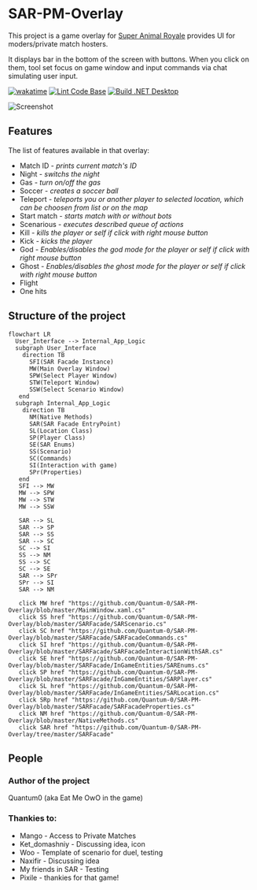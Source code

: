 # SAR-PM-Overlay

This project is a game overlay for [Super Animal Royale](https://animalroyale.com/) provides UI for moders/private match hosters.

It displays bar in the bottom of the screen with buttons. When you click on them, tool set focus on game window and input commands via chat simulating user input.

[![wakatime](https://wakatime.com/badge/user/7c9029ee-89d1-45a3-8197-cbf6c3bcaf78/project/f55f187d-9c69-43cb-b40c-baa66fc0e648.svg)](https://wakatime.com/badge/user/7c9029ee-89d1-45a3-8197-cbf6c3bcaf78/project/f55f187d-9c69-43cb-b40c-baa66fc0e648)
[![Lint Code Base](https://github.com/Quantum-0/SAR-PM-Overlay/actions/workflows/lint.yml/badge.svg)](https://github.com/Quantum-0/SAR-PM-Overlay/actions/workflows/lint.yml)
[![Build .NET Desktop](https://github.com/Quantum-0/SAR-PM-Overlay/actions/workflows/build.yml/badge.svg)](https://github.com/Quantum-0/SAR-PM-Overlay/actions/workflows/build.yml)

![Screenshot](Resources/Screenshot1.jpg)

## Features

The list of features available in that overlay:
- Match ID - *prints current match's ID*
- Night - *switchs the night*
- Gas - *turn on/off the gas*
- Soccer - *creates a soccer ball*
- Teleport - *teleports you or another player to selected location, which can be choosen from list or on the map*
- Start match - *starts match with or without bots*
- Scenarious - *executes described queue of actions*
- Kill - *kills the player or self if click with right mouse button*
- Kick - *kicks the player*
- God - *Enables/disables the god mode for the player or self if click with right mouse button*
- Ghost - *Enables/disables the ghost mode for the player or self if click with right mouse button*
- Flight
- One hits

## Structure of the project



```mermaid
flowchart LR
  User_Interface --> Internal_App_Logic
  subgraph User_Interface
    direction TB
      SFI(SAR Facade Instance)
      MW(Main Overlay Window)
      SPW(Select Player Window)
      STW(Teleport Window)
      SSW(Select Scenario Window)
   end
  subgraph Internal_App_Logic
    direction TB
      NM(Native Methods)
      SAR(SAR Facade EntryPoint)
      SL(Location Class)
      SP(Player Class)
      SE(SAR Enums)
      SS(Scenario)
      SC(Commands)
      SI(Interaction with game)
      SPr(Properties)
   end
   SFI --> MW
   MW --> SPW
   MW --> STW
   MW --> SSW

   SAR --> SL
   SAR --> SP
   SAR --> SS
   SAR --> SC
   SC --> SI
   SS --> NM
   SS --> SC
   SC --> SE
   SAR --> SPr
   SPr --> SI
   SAR --> NM
   
   click MW href "https://github.com/Quantum-0/SAR-PM-Overlay/blob/master/MainWindow.xaml.cs"
   click SS href "https://github.com/Quantum-0/SAR-PM-Overlay/blob/master/SARFacade/SARScenario.cs"
   click SC href "https://github.com/Quantum-0/SAR-PM-Overlay/blob/master/SARFacade/SARFacadeCommands.cs"
   click SI href "https://github.com/Quantum-0/SAR-PM-Overlay/blob/master/SARFacade/SARFacadeInteractionWithSAR.cs"
   click SE href "https://github.com/Quantum-0/SAR-PM-Overlay/blob/master/SARFacade/InGameEntities/SAREnums.cs"
   click SP href "https://github.com/Quantum-0/SAR-PM-Overlay/blob/master/SARFacade/InGameEntities/SARPlayer.cs"
   click SL href "https://github.com/Quantum-0/SAR-PM-Overlay/blob/master/SARFacade/InGameEntities/SARLocation.cs"
   click SRp href "https://github.com/Quantum-0/SAR-PM-Overlay/blob/master/SARFacade/SARFacadeProperties.cs"
   click NM href "https://github.com/Quantum-0/SAR-PM-Overlay/blob/master/NativeMethods.cs"
   click SAR href "https://github.com/Quantum-0/SAR-PM-Overlay/tree/master/SARFacade"
```

## People

### Author of the project
Quantum0 (aka Eat Me OwO in the game)

### Thankies to:
- Mango - Access to Private Matches
- Ket_domashniy - Discussing idea, icon
- Woo - Template of scenario for duel, testing
- Naxifir - Discussing idea
- My friends in SAR - Testing
- Pixile - thankies for that game!
